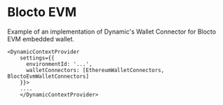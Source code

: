 # Blocto EVM
Example of an implementation of Dynamic's Wallet Connector for Blocto EVM embedded wallet.

```
<DynamicContextProvider
    settings={{
      environmentId: '...',
      walletConnectors: [EthereumWalletConnectors, BloctoEvmWalletConnectors]
    }}>
    ....
    </DynamicContextProvider>
```

